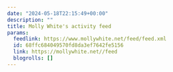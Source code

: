 ```yaml
---
date: "2024-05-18T22:15:49+00:00"
description: ""
title: Molly White's activity feed
params:
  feedlink: https://www.mollywhite.net/feed/feed.xml
  id: 68ffc684049570fd8da3ef7642fe5156
  link: https://mollywhite.net//feed
  blogrolls: []
---
```

